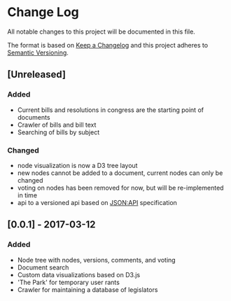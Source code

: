 # Change Log
All notable changes to this project will be documented in this file.

The format is based on [Keep a Changelog](http://keepachangelog.com/)
and this project adheres to [Semantic Versioning](http://semver.org/).

## [Unreleased]
### Added
- Current bills and resolutions in congress are the starting point of documents
- Crawler of bills and bill text
- Searching of bills by subject

### Changed
- node visualization is now a D3 tree layout
- new nodes cannot be added to a document, current nodes can only be changed
- voting on nodes has been removed for now, but will be re-implemented in time
- api to a versioned api based on [JSON:API](http://jsonapi.org/) specification

## [0.0.1] - 2017-03-12
### Added
- Node tree with nodes, versions, comments, and voting
- Document search
- Custom data visualizations based on D3.js
- 'The Park' for temporary user rants
- Crawler for maintaining a database of legislators
